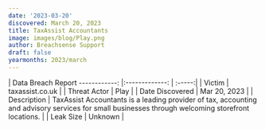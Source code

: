 ```yaml
---
date: '2023-03-20'
discovered: March 20, 2023
title: TaxAssist Accountants
image: images/blog/Play.png
author: Breachsense Support
draft: false
yearmonths: 2023/march
---
```



| Data Breach Report
------------:     |:-------------:    | :-----:|
| Victim      | taxassist.co.uk      | 
| Threat Actor      | Play      | 
| Date Discovered      | Mar 20, 2023      | 
| Description      | TaxAssist Accountants is a leading provider of tax, accounting and advisory services for small businesses through welcoming storefront locations.      | 
| Leak Size      | Unknown      | 

